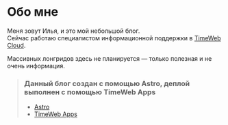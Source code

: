 # Обо мне
Меня зовут Илья, и это мой небольшой блог.  
Сейчас работаю специалистом информационной поддержки в [TimeWeb Cloud](https://timeweb.cloud/r/6guard).

Массивных лонгридов здесь не планируется — только полезная и не очень информация.

> ### Данный блог создан с помощью Astro, деплой выполнен с помощью TimeWeb Apps
> - [Astro](https://astro.build/)
> - [TimeWeb Apps](https://timeweb.cloud/services/apps)
